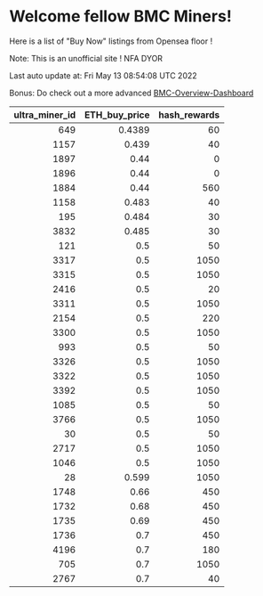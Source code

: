 # Welcome fellow BMC Miners!
Here is a list of "Buy Now" listings from Opensea floor !

Note: This is an unofficial site ! NFA DYOR

Last auto update at: Fri May 13 08:54:08 UTC 2022

Bonus: Do check out a more advanced [BMC-Overview-Dashboard](https://dune.com/defifunk/BMC-Overview-Dashboard)


|   ultra_miner_id |   ETH_buy_price |   hash_rewards |
|-----------------:|----------------:|---------------:|
|              649 |          0.4389 |             60 |
|             1157 |          0.439  |             40 |
|             1897 |          0.44   |              0 |
|             1896 |          0.44   |              0 |
|             1884 |          0.44   |            560 |
|             1158 |          0.483  |             40 |
|              195 |          0.484  |             30 |
|             3832 |          0.485  |             30 |
|              121 |          0.5    |             50 |
|             3317 |          0.5    |           1050 |
|             3315 |          0.5    |           1050 |
|             2416 |          0.5    |             20 |
|             3311 |          0.5    |           1050 |
|             2154 |          0.5    |            220 |
|             3300 |          0.5    |           1050 |
|              993 |          0.5    |             50 |
|             3326 |          0.5    |           1050 |
|             3322 |          0.5    |           1050 |
|             3392 |          0.5    |           1050 |
|             1085 |          0.5    |             50 |
|             3766 |          0.5    |           1050 |
|               30 |          0.5    |             50 |
|             2717 |          0.5    |           1050 |
|             1046 |          0.5    |           1050 |
|               28 |          0.599  |           1050 |
|             1748 |          0.66   |            450 |
|             1732 |          0.68   |            450 |
|             1735 |          0.69   |            450 |
|             1736 |          0.7    |            450 |
|             4196 |          0.7    |            180 |
|              705 |          0.7    |           1050 |
|             2767 |          0.7    |             40 |